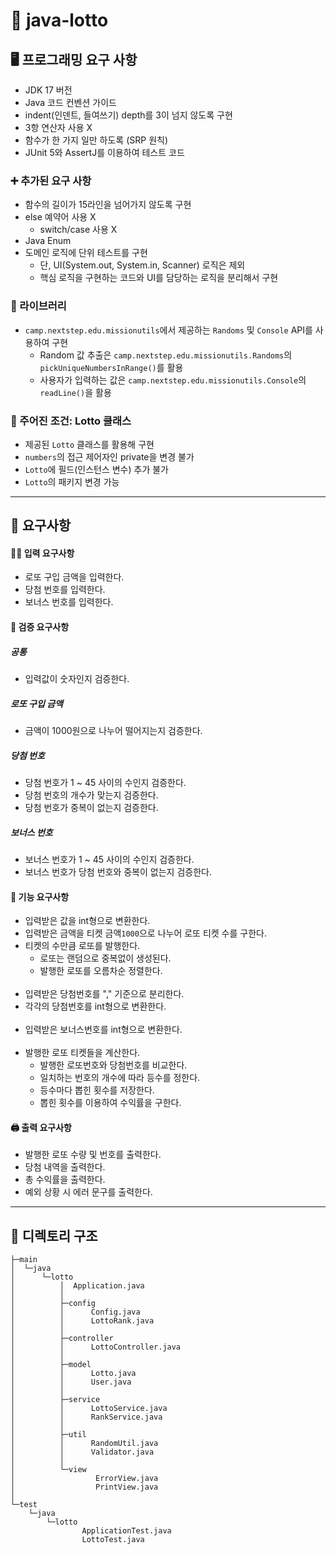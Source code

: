 # 🎲 java-lotto


## 🖥️ 프로그래밍 요구 사항

- JDK 17 버전
- Java 코드 컨벤션 가이드
- indent(인덴트, 들여쓰기) depth를 3이 넘지 않도록 구현
- 3항 연산자 사용 X
- 함수가 한 가지 일만 하도록 (SRP 원칙)
- JUnit 5와 AssertJ를 이용하여 테스트 코드

### ➕ 추가된 요구 사항

- 함수의 길이가 15라인을 넘어가지 않도록 구현
- else 예약어 사용 X
    - switch/case 사용 X
- Java Enum
- 도메인 로직에 단위 테스트를 구현
    - 단, UI(System.out, System.in, Scanner) 로직은 제외
    - 핵심 로직을 구현하는 코드와 UI를 담당하는 로직을 분리해서 구현

### 📖 라이브러리

- `camp.nextstep.edu.missionutils`에서 제공하는 `Randoms` 및 `Console` API를 사용하여 구현
    - Random 값 추출은 `camp.nextstep.edu.missionutils.Randoms`의 `pickUniqueNumbersInRange()`를 활용
    - 사용자가 입력하는 값은 `camp.nextstep.edu.missionutils.Console`의 `readLine()`을 활용

### 📕 주어진 조건: Lotto 클래스

- 제공된 `Lotto` 클래스를 활용해 구현
- `numbers`의 접근 제어자인 private을 변경 불가
- `Lotto`에 필드(인스턴스 변수) 추가 불가
- `Lotto`의 패키지 변경 가능

---

## 🔘 요구사항

#### 👨🏻 입력 요구사항

- 로또 구입 금액을 입력한다.
- 당첨 번호를 입력한다.
- 보너스 번호를 입력한다.

#### 🔎 검증 요구사항

##### 공통

- 입력값이 숫자인지 검증한다.

##### 로또 구입 금액

- 금액이 1000원으로 나누어 떨어지는지 검증한다.

##### 당첨 번호

- 당첨 번호가 1 ~ 45 사이의 수인지 검증한다.
- 당첨 번호의 개수가 맞는지 검증한다.
- 당첨 번호가 중복이 없는지 검증한다.

##### 보너스 번호

- 보너스 번호가 1 ~ 45 사이의 수인지 검증한다.
- 보너스 번호가 당첨 번호와 중복이 없는지 검증한다.

#### 🚀 기능 요구사항
- 입력받은 값을 int형으로 변환한다.
- 입력받은 금액을 티켓 금액`1000`으로 나누어 로또 티켓 수를 구한다.
- 티켓의 수만큼 로또를 발행한다.
  - 로또는 랜덤으로 중복없이 생성된다.
  - 발행한 로또를 오름차순 정렬한다.
<br><br>
- 입력받은 당첨번호를 "," 기준으로 분리한다.
- 각각의 당첨번호를 int형으로 변환한다.
  <br><br>
- 입력받은 보너스번호를 int형으로 변환한다.
  <br><br>
- 발행한 로또 티켓들을 계산한다.
  - 발행한 로또번호와 당첨번호를 비교한다.
  - 일치하는 번호의 개수에 따라 등수를 정한다.
  - 등수마다 뽑힌 횟수를 저장한다.
  - 뽑힌 횟수를 이용하여 수익률을 구한다.

#### 🖨️ 출력 요구사항

- 발행한 로또 수량 및 번호를 출력한다.
- 당첨 내역을 출력한다.
- 총 수익률을 출력한다.
- 예외 상황 시 에러 문구를 출력한다.

---

## 🌳 디렉토리 구조

```agsl
├─main
│  └─java
│      └─lotto
│          │  Application.java
│          │
│          ├─config
│          │      Config.java
│          │      LottoRank.java
│          │
│          ├─controller
│          │      LottoController.java
│          │
│          ├─model
│          │      Lotto.java
│          │      User.java
│          │
│          ├─service
│          │      LottoService.java
│          │      RankService.java
│          │
│          ├─util
│          │      RandomUtil.java
│          │      Validator.java
│          │
│          └─view
│                  ErrorView.java
│                  PrintView.java
│
└─test
    └─java
        └─lotto
                ApplicationTest.java
                LottoTest.java

```

